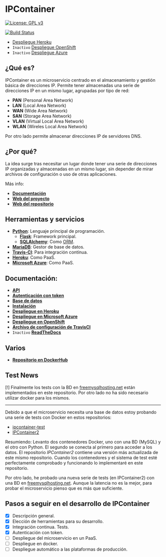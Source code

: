 # IPContainer

[![License: GPL v3](https://img.shields.io/badge/License-GPL%20v3-blue.svg)](https://www.gnu.org/licenses/gpl-3.0) 

[![Build Status](https://travis-ci.com/harvestcore/IPContainer.svg?branch=master)](https://travis-ci.com/harvestcore/IPContainer)


- [Despliegue Heroku](https://ipcontainer.herokuapp.com/)
- `Inactivo` [Despliegue OpenShift]()
- `Inactivo` [Despliegue Azure](https://ipcontainer.azurewebsites.net/)



## ¿Qué es?

IPContainer es un microservicio centrado en el almacenamiento y gestión básica de direcciones IP. Permite tener almacenadas una serie de direcciones IP en un mismo lugar, agrupadas por tipo de red:

- **PAN** (Personal Area Network)
- **LAN** (Local Area Network)
- **WAN** (Wide Area Network)
- **SAN** (Storage Area Network)
- **VLAN** (Virtual Local Area Network)
- **WLAN** (Wireles Local Area Network)

Por otro lado permite almacenar direcciones IP de servidores DNS.



## ¿Por qué?

La idea surge tras necesitar un lugar donde tener una serie de direcciones IP organizadas y almacenadas en un mismo lugar, sin depender de mirar archivos de configuración o uso de otras aplicaciones.

Más info:

- [**Documentación**](#doc)
- [**Web del proyecto**](https://harvestcore.github.io/es/ipcontainer/index.html)
- [**Web del repositorio**](https://harvestcore.github.io/IPContainer)



## Herramientas y servicios

- [**Python**](https://www.python.org/): Lenguaje principal de programación.
  - [**Flask**](http://flask.pocoo.org/): Framework principal.
  - [**SQLAlchemy**](https://www.sqlalchemy.org/): Como [ORM](https://es.wikipedia.org/wiki/Mapeo_objeto-relacional).
- [**MariaDB**](https://mariadb.org/): Gestor de base de datos.
- [**Travis-CI**](https://travis-ci.org/): Para integración contínua.
- [**Heroku**](https://www.heroku.com/): Como PaaS.
- [**Microsoft Azure**](https://azure.microsoft.com/es-es/): Como PaaS.

<div id='doc' />

## Documentación:

- [**API**](docs/api.md)
- [**Autenticación con token**](docs/auth.md)
- [**Base de datos**](docs/bd.md)
- [**Instalación**](docs/install.md)
- [**Despliegue en Heroku**](docs/heroku.md)
- [**Despliegue en Microsoft Azure**](docs/azure.md)
- [**Despliegue en OpenShift**](docs/openshift.md)
- [**Archivo de configuración de TravisCI**](.travis.yml)
- `Inactivo` [**ReadTheDocs**](https://ipcontainer.readthedocs.io)


## Varios

- [**Repositorio en DockerHub**](https://hub.docker.com/r/harvestcore/ipcontainer)

## Test News

[!] Finalmente los tests con la BD en [freemysqlhosting.net](https://freemysqlhosting.net) están implementados en este repositorio. Por otro lado no ha sido necesario utilizar docker para los mismos.

-----

Debido a que el microservicio necesita una base de datos estoy probando una serie de tests con Docker en estos repositorios:

- [ipcontainer-test](https://github.com/harvestcore/ipcontainer-test)
- [IPContainer2](https://github.com/harvestcore/IPContainer2)

Resumiendo: Levanto dos contenedores Docker, uno con una BD (MySQL) y el otro con Python. El segundo se conecta al primero para acceder a los datos. El repositorio *IPContainer2* contiene una versión más actualizada de este mismo repositorio. Cuando los contenedores y el sistema de test esté perfectamente comprobado y funcionando lo implementaré en este repositorio.

Por otro lado, he probado una nueva serie de tests (en IPContainer2) con una BD en [freemysqlhosting.net](https://freemysqlhosting.net). Aunque la latencia no es la mejor, para probar el microservicio pienso que es más que suficiente.


## Pasos a seguir en el desarrollo de IPContainer

- [x] Descripción general.
- [x] Elección de herramientas para su desarrollo.
- [x] Integración continua. Tests.
- [x] Autenticación con token.
- [ ] Despliegue del microservicio en un PaaS.
- [ ] Despliegue en docker.
- [ ] Despliegue automático a las plataformas de producción.

